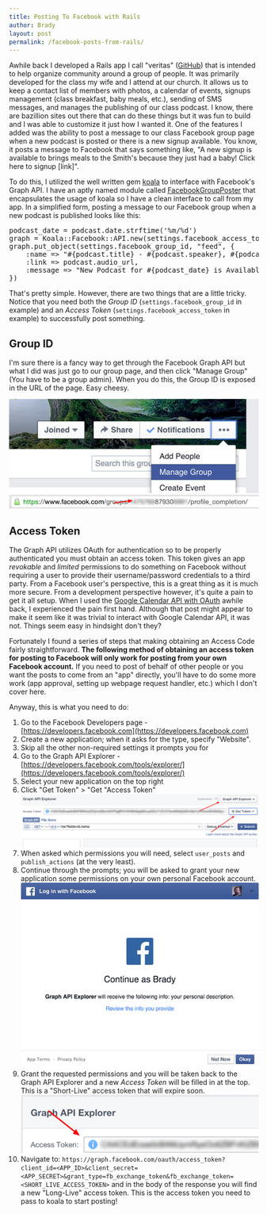 ```yaml
---
title: Posting To Facebook with Rails
author: Brady
layout: post
permalink: /facebook-posts-from-rails/
---
```

Awhile back I developed a Rails app I call "veritas" ([GitHub](https://github.com/bradymholt/veritas)) that is intended to help organize community around a group of people.  It was primarily developed for the class my wife and I attend at our church.  It allows us to keep a contact list of members with photos, a calendar of events,  signups management (class breakfast, baby meals, etc.), sending of SMS messages, and manages the publishing of our class podcast.  I know, there are bazillion sites out there that can do these things but it was fun to build and I was able to customize it just how I wanted it.  One of the features I added was the ability to post a message to our class Facebook group page when a new podcast is posted or there is a new signup available.  You know, it posts a message to Facebook that says something like, "A new signup is available to brings meals to the Smith's because they just had a baby!  Click here to signup [link]".

To do this, I utilized the well written gem [koala](https://github.com/arsduo/koala) to interface with Facebook's Graph API.  I have an aptly named module called [FacebookGroupPoster](https://github.com/bradymholt/veritas/blob/bcd394ceaf8546f769e58975ccd7a9e1a20a6327/lib/facebook_group_poster.rb)  that encapsulates the usage of koala so I have a clean interface to call from my app.  In a simplified form, posting a message to our Facebook group when a new podcast is published looks like this:

<pre>
podcast_date = podcast.date.strftime('%m/%d')
graph = Koala::Facebook::API.new(settings.facebook_access_token)
graph.put_object(settings.facebook_group_id, "feed", {
    :name => "#{podcast.title} - #{podcast.speaker}, #{podcast_date}",
    :link => podcast.audio_url,
    :message => "New Podcast for #{podcast_date} is Available!"
})
</pre>

That's pretty simple.  However, there are two things that are a little tricky.  Notice that you need both the *Group ID* (`settings.facebook_group_id` in example) and an *Access Token* (`settings.facebook_access_token` in example) to successfully post something.

## Group ID

I'm sure there is a fancy way to get through the Facebook Graph API but what I did was just go to our group page, and then click "Manage Group" (You have to be a group admin).  When you do this, the Group ID is exposed in the URL of the page.  Easy cheesy.

![Group ID](/media/fb_manage_group.png)
![Group ID](/media/fb_group_id_url.png)

## Access Token

The Graph API utilizes OAuth for authentication so to be properly authenticated you must obtain an access token.  This token gives an app *revokable* and *limited* permissions to do something on Facebook without requiring a user to provide their username/password credentials to a third party.  From a Facebook user's perspective, this is a great thing as it is much more secure.  From a development perspective however, it's quite a pain to get it all setup.  When I used the [Google Calendar API with OAuth](/google-calendar-api-from-ruby/) awhile back, I experienced the pain first hand.  Although that post might appear to make it seem like it was trivial to interact with Google Calendar API, it was not.  Things seem easy in hindsight don't they?

Fortunately I found a series of steps that making obtaining an Access Code fairly straightforward.  **The following method of obtaining an  access token for posting to Facebook will only work for posting from your own Facebook account.**  If you need to post of behalf of other people or you want the posts to come from an "app" directly, you'll have to do some more work (app approval, setting up webpage request handler, etc.) which I don't cover here.

Anyway, this is what you need to do:

1. Go to the Facebook Developers page - [https://developers.facebook.com](https://developers.facebook.com)
2. Create a new application; when it asks for the type, specify "Website".
3. Skip all the other non-required settings it prompts you for
4. Go to the Graph API Explorer - [https://developers.facebook.com/tools/explorer/](https://developers.facebook.com/tools/explorer/)
5. Select your new application on the top right
6. Click "Get Token" > "Get "Access Token" ![Graph API Explorer](/media/fb_graph_explorer.png)
7. When asked which permissions you will need, select `user_posts` and `publish_actions` (at the very least).
8. Continue through the prompts; you will be asked to grant your new application some permissions on your own personal Facebook account.
![Grant Access](/media/fb_grant_access.png)
9. Grant the requested permissions and you will be taken back to the Graph API Explorer and a new *Access Token* will be filled in at the top.  This is a "Short-Live" access token that will expire soon.
![Grant Access](/media/fb_access_key.png)
10.  Navigate to: `https://graph.facebook.com/oauth/access_token?client_id=<APP_ID>&client_secret=<APP_SECRET>&grant_type=fb_exchange_token&fb_exchange_token=<SHORT_LIVE_ACCESS_TOKEN>` and in the body of the response you will find a new "Long-Live" access token.  This is the access token you need to pass to koala to start posting!
